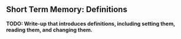 Short Term Memory: Definitions
------------------------------

**TODO: Write-up that introduces definitions, including setting them, reading them, and changing them.**
